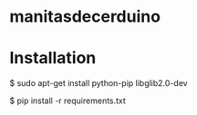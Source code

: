 # manitasdecerduino

# Installation

$ sudo apt-get install python-pip libglib2.0-dev

$ pip install -r requirements.txt


